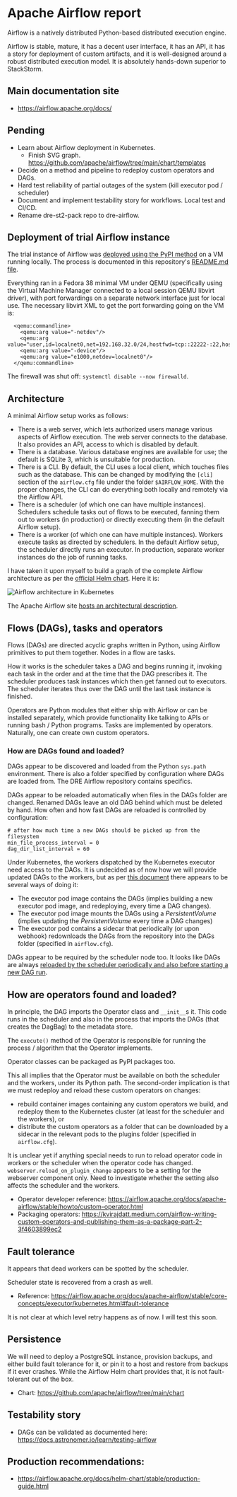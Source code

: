 # Apache Airflow report

Airflow is a natively distributed Python-based distributed execution engine.

Airflow is stable, mature, it has a decent user interface, it has an API, it has a story for deployment of custom artifacts, and it is well-designed around a robust distributed execution model.  It is absolutely hands-down superior to StackStorm.

## Main documentation site

* https://airflow.apache.org/docs/

## Pending

* Learn about Airflow deployment in Kubernetes.
  * Finish SVG graph. https://github.com/apache/airflow/tree/main/chart/templates
* Decide on a method and pipeline to redeploy custom operators and DAGs.
* Hard test reliability of partial outages of the system (kill executor pod / scheduler)
* Document and implement testability story for workflows.  Local test and CI/CD.
* Rename dre-st2-pack repo to dre-airflow. 

## Deployment of trial Airflow instance

The trial instance of Airflow was [deployed using the PyPI method](https://airflow.apache.org/docs/apache-airflow/stable/installation/index.html#using-pypi) on a VM running locally.  The process is documented in this repository's [README.md file](../../README.md).

Everything ran in a Fedora 38 minimal VM under QEMU (specifically using the Virtual
Machine Manager connected to a local session QEMU libvirt  driver), with port
forwardings on a separate network interface just for local use.  The necessary
libvirt XML to get the port forwarding going on the VM is:

```
  <qemu:commandline>
    <qemu:arg value="-netdev"/>
    <qemu:arg value="user,id=localnet0,net=192.168.32.0/24,hostfwd=tcp::22222-:22,hostfwd=tcp::8080-:8080"/>
    <qemu:arg value="-device"/>
    <qemu:arg value="e1000,netdev=localnet0"/>
  </qemu:commandline>
```

The firewall was shut off: `systemctl disable --now firewalld`.

## Architecture

A minimal Airflow setup works as follows:

* There is a web server, which lets authorized users manage various aspects
  of Airflow execution.  The web server connects to the database.  It also
  provides an API, access to which is disabled by default.
* There is a database.  Various database engines are available for use;
  the default is SQLite 3, which is unsuitable for production.
* There is a CLI.  By default, the CLI uses a local client, which touches
  files such as the database.  This can be changed by modifying the `[cli]`
  section of the `airflow.cfg` file under the folder `$AIRFLOW_HOME`.
  With the proper changes, the CLI can do everything both locally and
  remotely via the Airflow API.
* There is a scheduler (of which one can have multiple instances).  Schedulers
  schedule tasks out of flows to be executed, fanning them out to workers
  (in production) or directly executing them (in the default Airflow setup).
* There is a worker (of which one can have multiple instances).  Workers
  execute tasks as directed by schedulers.  In the default Airflow setup,
  the scheduler directly runs an executor.  In production, separate worker
  instances do the job of running tasks.

I have taken it upon myself to build a graph of the complete Airflow
architecture as per the [official Helm chart](https://github.com/apache/airflow/tree/main/chart).
Here it is:

![Airflow architecture in Kubernetes](airflow-architecture-in-kubernetes.svg)

The Apache Airflow site [hosts an architectural description](https://airflow.apache.org/docs/apache-airflow/stable/core-concepts/overview.html).

## Flows (DAGs), tasks and operators

Flows (DAGs) are directed acyclic graphs written in Python, using Airflow primitives
to put them together.  Nodes in a flow are tasks.

How it works is the scheduler takes a DAG and begins running it, invoking each
task in the order and at the time that the DAG prescribes it.  The scheduler
produces task instances which then get fanned out to executors.  The scheduler
iterates thus over the DAG until the last task instance is finished.

Operators are Python modules that either ship with Airflow or can be installed
separately, which provide functionality like talking to APIs or running
bash / Python programs.  Tasks are implemented by operators. Naturally, one
can create own custom operators.

### How are DAGs found and loaded?

DAGs appear to be discovered and loaded from the Python `sys.path` environment.
There is also a folder specified by configuration where DAGs are loaded from.
The DRE Airflow repository contains specifics.

DAGs appear to be reloaded automatically when files in the DAGs folder are
changed.  Renamed DAGs leave an old DAG behind which must be deleted by hand.
How often and how fast DAGs are reloaded is controlled by configuration:

```
# after how much time a new DAGs should be picked up from the filesystem
min_file_process_interval = 0
dag_dir_list_interval = 60
```

Under Kubernetes, the workers dispatched by the Kubernetes executor need
access to the DAGs.  It is undecided as of now how we will provide updated
DAGs to the workers, but as per [this document](https://airflow.apache.org/docs/apache-airflow/stable/core-concepts/executor/kubernetes.html)
there appears to be several ways of doing it:

* The executor pod image contains the DAGs (implies building a new executor
  pod image, and redeploying, every time a DAG changes).
* The executor pod image mounts the DAGs using a *PersistentVolume*
  (implies updating the *PersistentVolume* every time a DAG changes)
* The executor pod contains a sidecar that periodically (or upon webhook)
  redownloads the DAGs from the repository into the DAGs folder
  (specified in `airflow.cfg`).

DAGs appear to be required by the scheduler node too.  It looks like DAGs
are always [reloaded by the scheduler periodically and also before starting
a new DAG run](https://stackoverflow.com/questions/46418236/can-airflow-load-dags-file-without-restart-scheduler).

## How are operators found and loaded?

In principle, the DAG imports the Operator class and `__init__`s it.
This code runs in the scheduler and also in the process that imports
the DAGs (that creates the DagBag) to the metadata store.

The `execute()` method of the Operator is responsible for running
the process / algorithm that the Operator implements.

Operator classes can be packaged as PyPI packages too.

This all implies that the Operator must be available on both the
scheduler and the workers, under its Python path.  The second-order
implication is that we must redeploy and reload these custom operators
on changes:

* rebuild container images containing any custom operators we build,
  and redeploy them to the Kubernetes cluster (at least for the
  scheduler and the workers), or
* distribute the custom operators as a folder that can be downloaded
  by a sidecar in the relevant pods to the plugins folder (specified
  in `airflow.cfg`).

It is unclear yet if anything special needs to run to reload operator
code in workers or the scheduler when the operator code has changed.
`webserver.reload_on_plugin_change` appears to be a setting for the
webserver component only.  Need to investigate whether the setting
also affects the scheduler and the workers.

* Operator developer reference: https://airflow.apache.org/docs/apache-airflow/stable/howto/custom-operator.html
* Packaging operators: https://kvirajdatt.medium.com/airflow-writing-custom-operators-and-publishing-them-as-a-package-part-2-3f4603899ec2

## Fault tolerance

It appears that dead workers can be spotted by the scheduler.

Scheduler state is recovered from a crash as well.

* Reference: https://airflow.apache.org/docs/apache-airflow/stable/core-concepts/executor/kubernetes.html#fault-tolerance

It is not clear at which level retry happens as of now.  I will test this
soon.

## Persistence

We will need to deploy a PostgreSQL instance, provision backups, and either
build fault tolerance for it, or pin it to a host and restore from backups
if it ever crashes.  While the Airflow Helm chart provides that, it is not
fault-tolerant out of the box.

* Chart: https://github.com/apache/airflow/tree/main/chart

## Testability story

* DAGs can be validated as documented here: https://docs.astronomer.io/learn/testing-airflow

## Production recommendations:

* https://airflow.apache.org/docs/helm-chart/stable/production-guide.html
